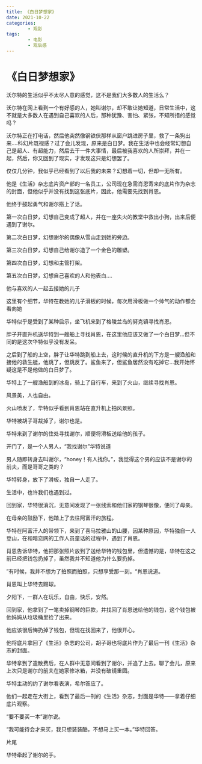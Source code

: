 ```yaml
---
title: 《白日梦想家》
date: 2021-10-22
categories:
        - 观影
tags:
        - 电影
        - 观后感
---
```


# 《白日梦想家》

沃尔特的生活似乎不太尽人意的感觉，这不是我们大多数人的生活么？

沃尔特在网上看到一个有好感的人，她叫谢尔，却不敢让她知道，日常生活中，这不就是大多数人在遇到自己喜欢的人后，那种犹豫、害怕、紧张，不知所措的感觉吗？

沃尔特正在打电话，然后他突然像钢铁侠那样从窗户跳进房子里，救了一条狗出来....科幻片既视感？过了会儿发现，原来是白日梦。我在生活中也会经常幻想自己是超人、有超能力，然后去干一件大事情，最后被我喜欢的人所崇拜，并在一起，然后，你又回到了现实，才发现这只是幻想罢了。

仅仅几分钟，我似乎已经看到了以后我的未来？幻想着一切，但却一无所有。

他是《生活》杂志底片资产部的一名员工，公司现在急需肖恩寄来的底片作为杂志的封面，但他似乎并没有找到这张底片，因此，他需要先找到肖恩。

他终于鼓起勇气和谢尔搭上了话。

第一次白日梦，幻想自己变成了超人，并在一座失火的教堂中救出小狗，出来后便遇到了谢尔。

第二次白日梦，幻想谢尔的偶像从雪山走到她的旁边。

第三次白日梦，幻想自己给谢尔造了一个金色的雕塑。

第四次白日梦，幻想和主管打架。

第五次白日梦，幻想自己喜欢的人和他表白....

他与喜欢的人一起去接她的儿子

这里有个细节，华特在教她的儿子滑板的时候，每次用滑板做一个帅气的动作都会看向她

华特似乎是受到了某种启示，坐飞机来到了格陵兰岛的努克镇寻找肖恩。

胖子开直升机送华特到一艘船上寻找肖恩，在这里他应该又做了一个白日梦...但不同的是这次华特似乎没有发呆。

之后到了船的上空，胖子让华特跳到船上去，这时候的直升机的下方是一艘渔船和接他的救生艇，他跳了，但跳反了。鲨鱼来了，但鲨鱼居然没有吃掉它...我开始怀疑这是不是他做的白日梦了。

华特上了一艘渔船到的冰岛，骑上了自行车，来到了火山，继续寻找肖恩。

风景美，人也自由。

火山喷发了，华特似乎看到肖恩站在直升机上拍风景照。

华特被胡子哥裁掉了，谢尔也是。

华特来到了谢尔的住处寻找谢尔，顺便将滑板送给他的孩子。

开门了，是一个人男人，“我找谢尔”华特说道

男人随即转身去叫谢尔，“honey！有人找你。”，我觉得这个男的应该不是谢尔的前夫，而是哥哥之类的？

华特转身，放下了滑板，独自一人走了。

生活中，也许我们也遇到过。

回到家，华特很消沉，无意间发现了一张线索和他们家的钢琴很像，便问了母亲。

在母亲的鼓励下，他踏上了去往阿富汗的旅程。

华特在阿富汗人的带领下，来到了喜马拉雅山的山腰，因某种原因，华特独自一人登山，在和暗恋网的工作人员童话的过程中，遇到了肖恩。

肖恩告诉华特，他把那张照片放到了送给华特的钱包里，但遗憾的是，华特在这之前已经把钱包扔掉了，虽然我并不知道他为什么要扔掉。

”有时候，我并不想为了拍照而拍照，只想享受那一刻。“肖恩说道。

肖恩叫上华特去踢球。

夕阳下，一群人在玩乐，自由，快乐，安然。

回到家，他拿到了一笔卖掉钢琴的巨款，并找回了肖恩送给他的钱包，这个钱包被他妈妈从垃圾桶里捡了出来。

他应该很后悔扔掉了钱包，但现在找回来了，他很开心。

他将底片拿回了《生活》杂志的公司，胡子哥也将底片作为了最后一刊《生活》杂志的封面。

华特拿到了遣散费后，在人群中无意间看到了谢尔，并追了上去。聊了会儿，原来上次只是谢尔的前夫在她家修冰箱，并没有破镜重圆。

华特主动的约了谢尔看表演，希尔答应了。

他们一起走在大街上，看到了最后一刊的《生活》杂志，封面是华特——拿着仔细底片观察。

“要不要买一本”谢尔说。

“我可能待会才来买，我只想装装酷，不想马上买一本。”华特回答。

片尾

华特牵起了谢尔的手。

